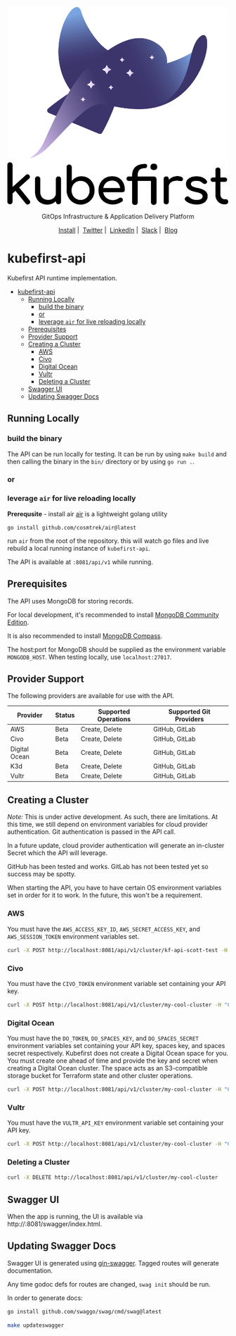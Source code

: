 <p align="center">
  <picture>
    <source media="(prefers-color-scheme: dark)" srcset="images/kubefirst-light.svg" alt="Kubefirst Logo">
    <img alt="" src="images/kubefirst.svg">
  </picture>
</p>
<p align="center">
  GitOps Infrastructure & Application Delivery Platform
</p>

<p align="center">
  <a href="https://docs.kubefirst.io/">Install</a>&nbsp;|&nbsp;
  <a href="https://twitter.com/kubefirst">Twitter</a>&nbsp;|&nbsp;
  <a href="https://www.linkedin.com/company/kubefirst">LinkedIn</a>&nbsp;|&nbsp;
  <a href="https://join.slack.com/t/kubefirst/shared_invite/zt-r0r9cfts-OVnH0ooELDLm9n9p2aU7fw">Slack</a>&nbsp;|&nbsp;
  <a href="https://kubeshop.io/blog-projects/kubefirst">Blog</a>
</p>

# kubefirst-api

Kubefirst API runtime implementation.

- [kubefirst-api](#kubefirst-api)
  - [Running Locally](#running-locally)
    - [build the binary](#build-the-binary)
    - [or](#or)
    - [leverage `air` for live reloading locally](#leverage-air-for-live-reloading-locally)
  - [Prerequisites](#prerequisites)
  - [Provider Support](#provider-support)
  - [Creating a Cluster](#creating-a-cluster)
    - [AWS](#aws)
    - [Civo](#civo)
    - [Digital Ocean](#digital-ocean)
    - [Vultr](#vultr)
    - [Deleting a Cluster](#deleting-a-cluster)
  - [Swagger UI](#swagger-ui)
  - [Updating Swagger Docs](#updating-swagger-docs)

## Running Locally

### build the binary
The API can be run locally for testing. It can be run by using `make build` and then calling the binary in the `bin/` directory or by using `go run .`.
   
### or   
   
### leverage `air` for live reloading locally
**Prerequsite** - install air
[air](https://github.com/cosmtrek/air) is a lightweight golang utility   
```golang
go install github.com/cosmtrek/air@latest
```
run `air` from the root of the repository. this will watch go files and live rebuild a local running instance of `kubefirst-api`.   

The API is available at `:8081/api/v1` while running.

## Prerequisites

The API uses MongoDB for storing records.

For local development, it's recommended to install [MongoDB Community Edition](https://www.mongodb.com/docs/manual/tutorial/install-mongodb-on-os-x/).

It is also recommended to install [MongoDB Compass](https://www.mongodb.com/try/download/atlascli).

The host:port for MongoDB should be supplied as the environment variable `MONGODB_HOST`. When testing locally, use `localhost:27017`.

## Provider Support

The following providers are available for use with the API.

| Provider      | Status | Supported Operations | Supported Git Providers |
| ------------- | ------ | -------------------- | ----------------------- |
| AWS           | Beta   | Create, Delete       | GitHub, GitLab          |
| Civo          | Beta   | Create, Delete       | GitHub, GitLab          |
| Digital Ocean | Beta   | Create, Delete       | GitHub, GitLab          |
| K3d           | Beta   | Create, Delete       | GitHub, GitLab          |
| Vultr         | Beta   | Create, Delete       | GitHub, GitLab          |

## Creating a Cluster

*Note:* This is under active development. As such, there are limitations. At this time, we still depend on environment variables for cloud provider authentication. Git authentication is passed in the API call.

In a future update, cloud provider authentication will generate an in-cluster Secret which the API will leverage.

GitHub has been tested and works. GitLab has not been tested yet so success may be spotty.

When starting the API, you have to have certain OS environment variables set in order for it to work. In the future, this won't be a requirement.

### AWS

You must have the `AWS_ACCESS_KEY_ID`, `AWS_SECRET_ACCESS_KEY`, and `AWS_SESSION_TOKEN` environment variables set.

```bash
curl -X POST http://localhost:8081/api/v1/cluster/kf-api-scott-test -H "Content-Type: application/json" -d '{"admin_email": "scott@kubeshop.io", "cloud_provider": "aws", "cloud_region": "us-east-1", "domain_name": "kubefirst.cloud", "git_owner": "kubefirst-cloud", "git_provider": "github", "git_token": "ghp_...", "type": "mgmt"}'
```

### Civo

You must have the `CIVO_TOKEN` environment variable set containing your API key.

```bash
curl -X POST http://localhost:8081/api/v1/cluster/my-cool-cluster -H "Content-Type: application/json" -d '{"admin_email": "scott@kubeshop.io", "cloud_provider": "civo", "cloud_region": "nyc1", "domain_name": "your-dns.io", "git_owner": "your-dns-io", "git_provider": "github", "git_token": "ghp_...", "type": "mgmt"}'
```

### Digital Ocean

You must have the `DO_TOKEN`, `DO_SPACES_KEY`, and `DO_SPACES_SECRET` environment variables set containing your API key, spaces key, and spaces secret respectively. Kubefirst does not create a Digital Ocean space for you. You must create one ahead of time and provide the key and secret when creating a Digital Ocean cluster. The space acts as an S3-compatible storage bucket for Terraform state and other cluster operations.

```bash
curl -X POST http://localhost:8081/api/v1/cluster/my-cool-cluster -H "Content-Type: application/json" -d '{"admin_email": "scott@kubeshop.io", "cloud_provider": "digitalocean", "cloud_region": "nyc3", "domain_name": "kubefunk.de", "git_owner": "kubefunk-de", "git_provider": "github", "git_token": "ghp_...", "type": "mgmt"}'
```

### Vultr

You must have the `VULTR_API_KEY` environment variable set containing your API key.

```bash
curl -X POST http://localhost:8081/api/v1/cluster/my-cool-cluster -H "Content-Type: application/json" -d '{"admin_email": "scott@kubeshop.io", "cloud_provider": "vultr", "cloud_region": "ewr", "domain_name": "kubesecond.com", "git_owner": "your-dns-io", "git_provider": "github", "git_token": "ghp_...", "type": "mgmt"}'
```

### Deleting a Cluster

```bash
curl -X DELETE http://localhost:8081/api/v1/cluster/my-cool-cluster
```

## Swagger UI

When the app is running, the UI is available via http://:8081/swagger/index.html.

## Updating Swagger Docs

Swagger UI is generated using [gin-swagger](https://github.com/swaggo/gin-swagger). Tagged routes will generate documentation.

Any time godoc defs for routes are changed, `swag init` should be run.

In order to generate docs:

```bash
go install github.com/swaggo/swag/cmd/swag@latest
```

```bash
make updateswagger
```
